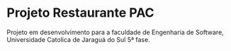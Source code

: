 # Projeto Restaurante PAC

Projeto em desenvolvimento para a faculdade de Engenharia de Software, Universidade Catolica de Jaraguá do Sul 5ª fase.
